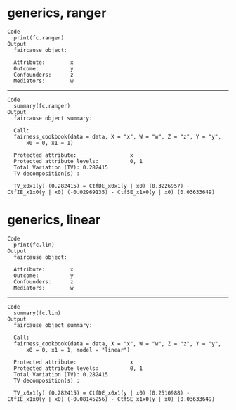 # generics, ranger

    Code
      print(fc.ranger)
    Output
      faircause object:
      
      Attribute:        x 
      Outcome:          y 
      Confounders:      z 
      Mediators:        w 

---

    Code
      summary(fc.ranger)
    Output
      faircause object summary: 
      
      Call:
      fairness_cookbook(data = data, X = "x", W = "w", Z = "z", Y = "y", 
          x0 = 0, x1 = 1)
      
      Protected attribute:                 x
      Protected attribute levels:          0, 1
      Total Variation (TV): 0.282415 
      TV decomposition(s) :
      
      TV_x0x1(y) (0.282415) = CtfDE_x0x1(y | x0) (0.3226957) - CtfIE_x1x0(y | x0) (-0.02969135) - CtfSE_x1x0(y | x0) (0.03633649)

# generics, linear

    Code
      print(fc.lin)
    Output
      faircause object:
      
      Attribute:        x 
      Outcome:          y 
      Confounders:      z 
      Mediators:        w 

---

    Code
      summary(fc.lin)
    Output
      faircause object summary: 
      
      Call:
      fairness_cookbook(data = data, X = "x", W = "w", Z = "z", Y = "y", 
          x0 = 0, x1 = 1, model = "linear")
      
      Protected attribute:                 x
      Protected attribute levels:          0, 1
      Total Variation (TV): 0.282415 
      TV decomposition(s) :
      
      TV_x0x1(y) (0.282415) = CtfDE_x0x1(y | x0) (0.2510988) - CtfIE_x1x0(y | x0) (-0.08145256) - CtfSE_x1x0(y | x0) (0.03633649)

